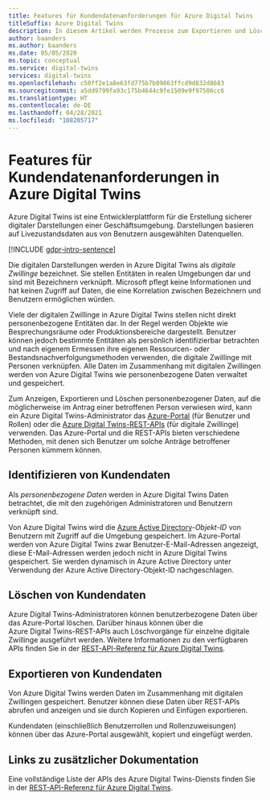 ```yaml
---
title: Features für Kundendatenanforderungen für Azure Digital Twins
titleSuffix: Azure Digital Twins
description: In diesem Artikel werden Prozesse zum Exportieren und Löschen personenbezogener Daten in Azure Digital Twins gezeigt.
author: baanders
ms.author: baanders
ms.date: 05/05/2020
ms.topic: conceptual
ms.service: digital-twins
services: digital-twins
ms.openlocfilehash: c50ff2e1a8e63fd775b7b09863ffcd9d832d8683
ms.sourcegitcommit: a5dd9799fa93c175b4644c9fe1509e9f97506cc6
ms.translationtype: HT
ms.contentlocale: de-DE
ms.lasthandoff: 04/28/2021
ms.locfileid: "108205717"
---
```

# <a name="azure-digital-twins-customer-data-request-features"></a>Features für Kundendatenanforderungen in Azure Digital Twins

Azure Digital Twins ist eine Entwicklerplattform für die Erstellung sicherer digitaler Darstellungen einer Geschäftsumgebung. Darstellungen basieren auf Livezustandsdaten aus von Benutzern ausgewählten Datenquellen.

[!INCLUDE [gdpr-intro-sentence](../../includes/gdpr-intro-sentence.md)]

Die digitalen Darstellungen werden in Azure Digital Twins als *digitale Zwillinge* bezeichnet. Sie stellen Entitäten in realen Umgebungen dar und sind mit Bezeichnern verknüpft. Microsoft pflegt keine Informationen und hat keinen Zugriff auf Daten, die eine Korrelation zwischen Bezeichnern und Benutzern ermöglichen würden. 

Viele der digitalen Zwillinge in Azure Digital Twins stellen nicht direkt personenbezogene Entitäten dar. In der Regel werden Objekte wie Besprechungsräume oder Produktionsbereiche dargestellt. Benutzer können jedoch bestimmte Entitäten als persönlich identifizierbar betrachten und nach eigenem Ermessen ihre eigenen Ressourcen- oder Bestandsnachverfolgungsmethoden verwenden, die digitale Zwillinge mit Personen verknüpfen. Alle Daten im Zusammenhang mit digitalen Zwillingen werden von Azure Digital Twins wie personenbezogene Daten verwaltet und gespeichert.

Zum Anzeigen, Exportieren und Löschen personenbezogener Daten, auf die möglicherweise im Antrag einer betroffenen Person verwiesen wird, kann ein Azure Digital Twins-Administrator das [Azure-Portal](https://portal.azure.com/) (für Benutzer und Rollen) oder die [Azure Digital Twins-REST-APIs](/rest/api/azure-digitaltwins/) (für digitale Zwillinge) verwenden. Das Azure-Portal und die REST-APIs bieten verschiedene Methoden, mit denen sich Benutzer um solche Anträge betroffener Personen kümmern können.

## <a name="identifying-customer-data"></a>Identifizieren von Kundendaten

Als *personenbezogene Daten* werden in Azure Digital Twins Daten betrachtet, die mit den zugehörigen Administratoren und Benutzern verknüpft sind. 

Von Azure Digital Twins wird die [Azure Active Directory](../active-directory/fundamentals/active-directory-whatis.md)-*Objekt-ID* von Benutzern mit Zugriff auf die Umgebung gespeichert. Im Azure-Portal werden von Azure Digital Twins zwar Benutzer-E-Mail-Adressen angezeigt, diese E-Mail-Adressen werden jedoch nicht in Azure Digital Twins gespeichert. Sie werden dynamisch in Azure Active Directory unter Verwendung der Azure Active Directory-Objekt-ID nachgeschlagen.

## <a name="deleting-customer-data"></a>Löschen von Kundendaten

Azure Digital Twins-Administratoren können benutzerbezogene Daten über das Azure-Portal löschen. Darüber hinaus können über die Azure Digital Twins-REST-APIs auch Löschvorgänge für einzelne digitale Zwillinge ausgeführt werden. Weitere Informationen zu den verfügbaren APIs finden Sie in der [REST-API-Referenz für Azure Digital Twins](/rest/api/azure-digitaltwins/).

## <a name="exporting-customer-data"></a>Exportieren von Kundendaten

Von Azure Digital Twins werden Daten im Zusammenhang mit digitalen Zwillingen gespeichert. Benutzer können diese Daten über REST-APIs abrufen und anzeigen und sie durch Kopieren und Einfügen exportieren. 

Kundendaten (einschließlich Benutzerrollen und Rollenzuweisungen) können über das Azure-Portal ausgewählt, kopiert und eingefügt werden. 

## <a name="links-to-additional-documentation"></a>Links zu zusätzlicher Dokumentation

Eine vollständige Liste der APIs des Azure Digital Twins-Diensts finden Sie in der [REST-API-Referenz für Azure Digital Twins](/rest/api/azure-digitaltwins/).